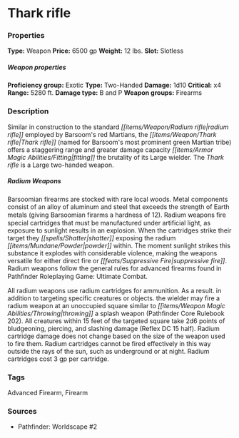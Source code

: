 ﻿---
Title: "Thark rifle"
Type: "Weapon"
Price: "6500 gp"
Weight: "12 lbs."
Slot: "Slotless"
Proficiency group: "Exotic"
Weapon properties Type: "Two-Handed"
Damage: "1d10"
Critical: "x4"
Range: "5280 ft."
Damage type: "B and P"
Weapon groups: "Firearms"
Description: |
  "Similar in construction to the standard radium rifle employed by Barsoom's red Martians, the Thark rifle (named for Barsoom's most prominent green Martian tribe) offers a staggering range and greater damage capacity fitting the brutality of its Large wielder. The Thark rifle is a Large two-handed weapon.
  ### Radium Weapons
  Barsoomian firearms are stocked with rare local woods. Metal components consist of an alloy of aluminum and steel that exceeds the strength of Earth metals (giving Barsoomian firarms a hardness of 12). Radium weapons ﬁre special cartridges that must be manufactured under artificial light, as exposure to sunlight results in an explosion. When the cartridges strike their target they shatter exposing the radium powder within. The moment sunlight strikes this substance it explodes with considerable violence, making the weapons versatile for either direct fire or suppressive fire. Radium weapons follow the general rules for advanced firearms found in _Pathﬁnder Roleplaying Game: Ultimate Combat_.
  All radium weapons use radium cartridges for ammunition. As a result. in addition to targeting specific creatures or objects. the wielder may fire a radium weapon at an unoccupied square similar to throwing a splash weapon (_Pathfinder Core Rulebook 202_). All creatures within 15 feet of the targeted square take 2d6 points of bludgeoning, piercing, and slashing damage (Reflex DC 15 half). Radium cartridge damage does not change based on the size of the weapon used to fire them. Radium cartridges cannot be fired effectively in this way outside the rays of the sun, such as underground or at night. Radium cartridges cost 3 gp per cartridge."
Sources: "['Pathfinder: Worldscape #2']"
---

# Thark rifle

### Properties

**Type:** Weapon **Price:** 6500 gp **Weight:** 12 lbs. **Slot:** Slotless

##### Weapon properties

**Proficiency group:** Exotic **Type:** Two-Handed **Damage:** 1d10 **Critical:** x4 **Range:** 5280 ft. **Damage type:** B and P **Weapon groups:** Firearms

### Description

Similar in construction to the standard _[[items/Weapon/Radium rifle|radium rifle]]_ employed by Barsoom's red Martians, the _[[items/Weapon/Thark rifle|Thark rifle]]_ (named for Barsoom's most prominent green Martian tribe) offers a staggering range and greater damage capacity _[[items/Armor Magic Abilities/Fitting|fitting]]_ the brutality of its Large wielder. The _Thark rifle_ is a Large two-handed weapon.

##### Radium Weapons

Barsoomian firearms are stocked with rare local woods. Metal components consist of an alloy of aluminum and steel that exceeds the strength of Earth metals (giving Barsoomian firarms a hardness of 12). Radium weapons ﬁre special cartridges that must be manufactured under artificial light, as exposure to sunlight results in an explosion. When the cartridges strike their target they _[[spells/Shatter|shatter]]_ exposing the radium _[[items/Mundane/Powder|powder]]_ within. The moment sunlight strikes this substance it explodes with considerable violence, making the weapons versatile for either direct fire or _[[feats/Suppressive Fire|suppressive fire]]_. Radium weapons follow the general rules for advanced firearms found in Pathﬁnder Roleplaying Game: Ultimate Combat.

All radium weapons use radium cartridges for ammunition. As a result. in addition to targeting specific creatures or objects. the wielder may fire a radium weapon at an unoccupied square similar to _[[items/Weapon Magic Abilities/Throwing|throwing]]_ a splash weapon (Pathfinder Core Rulebook 202). All creatures within 15 feet of the targeted square take 2d6 points of bludgeoning, piercing, and slashing damage (Reflex DC 15 half). Radium cartridge damage does not change based on the size of the weapon used to fire them. Radium cartridges cannot be fired effectively in this way outside the rays of the sun, such as underground or at night. Radium cartridges cost 3 gp per cartridge.

### Tags

Advanced Firearm, Firearm

### Sources

* Pathfinder: Worldscape #2